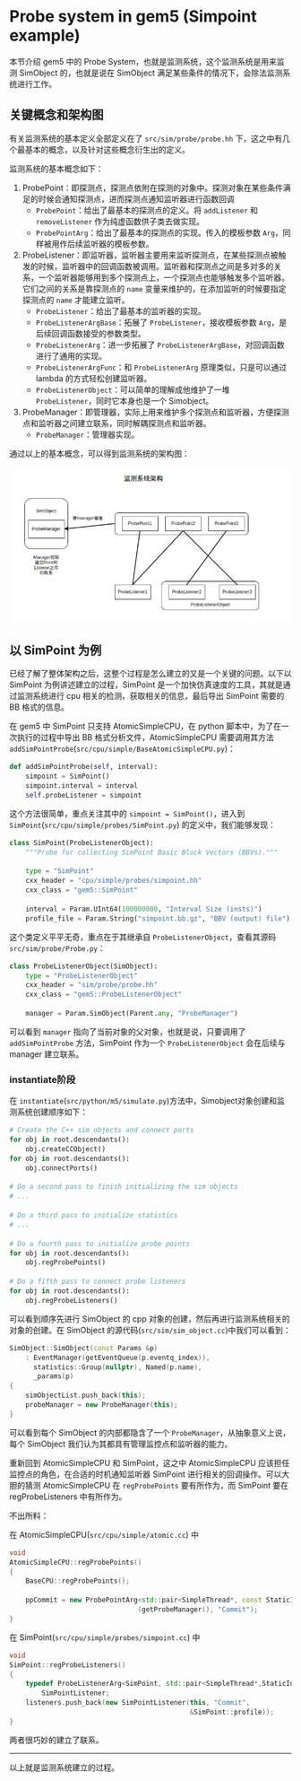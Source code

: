 # Probe system in gem5 (Simpoint example)

本节介绍 gem5 中的 Probe System，也就是监测系统，这个监测系统是用来监测 SimObject 的，也就是说在 SimObject 满足某些条件的情况下，会除法监测系统进行工作。

## 关键概念和架构图

有关监测系统的基本定义全部定义在了 `src/sim/probe/probe.hh` 下，这之中有几个最基本的概念，以及针对这些概念衍生出的定义。

监测系统的基本概念如下：

1. ProbePoint：即探测点，探测点依附在探测的对象中。探测对象在某些条件满足的时候会通知探测点，进而探测点通知监听器进行函数回调
   - `ProbePoint`：给出了最基本的探测点的定义。将 `addListener` 和 `removeListener` 作为纯虚函数供子类去做实现。
   - `ProbePointArg`：给出了最基本的探测点的实现。传入的模板参数 `Arg`，同样被用作后续监听器的模板参数。
2. ProbeListener：即监听器，监听器主要用来监听探测点，在某些探测点被触发的时候，监听器中的回调函数被调用。监听器和探测点之间是多对多的关系，一个监听器能够用到多个探测点上，一个探测点也能够触发多个监听器。它们之间的关系是靠探测点的 `name` 变量来维护的，在添加监听的时候要指定探测点的 `name` 才能建立监听。
   - `ProbeListener`：给出了最基本的监听器的实现。
   - `ProbeListenerArgBase`：拓展了 `ProbeListener`，接收模板参数 `Arg`，是后续回调函数接受的参数类型。
   - `ProbeListenerArg`：进一步拓展了 `ProbeListenerArgBase`，对回调函数进行了通用的实现。
   - `ProbeListenerArgFunc`：和 `ProbeListenerArg` 原理类似，只是可以通过 lambda 的方式轻松创建监听器。
   - `ProbeListenerObject`：可以简单的理解成他维护了一堆 `ProbeListener`，同时它本身也是一个 Simobject。
3. ProbeManager：即管理器，实际上用来维护多个探测点和监听器，方便探测点和监听器之间建立联系，同时解耦探测点和监听器。
   - `ProbeManager`：管理器实现。

通过以上的基本概念，可以得到监测系统的架构图：

![监测系统架构](./images/probe_sys/probesys.png)

## 以 SimPoint 为例

已经了解了整体架构之后，这整个过程是怎么建立的又是一个关键的问题。以下以 SimPoint 为例讲述建立的过程，SimPoint 是一个加快仿真速度的工具，其就是通过监测系统进行 cpu 相关的检测，获取相关的信息，最后导出 SimPoint 需要的 BB 格式的信息。

在 gem5 中 SimPoint 只支持 AtomicSimpleCPU，在 python 脚本中，为了在一次执行的过程中导出 BB 格式分析文件，AtomicSimpleCPU 需要调用其方法 `addSimPointProbe`(`src/cpu/simple/BaseAtomicSimpleCPU.py`)：

```python
def addSimPointProbe(self, interval):
    simpoint = SimPoint()
    simpoint.interval = interval
    self.probeListener = simpoint
```

这个方法很简单，重点关注其中的 `simpoint = SimPoint()`，进入到 `SimPoint`(`src/cpu/simple/probes/SimPoint.py`) 的定义中，我们能够发现：

```python
class SimPoint(ProbeListenerObject):
    """Probe for collecting SimPoint Basic Block Vectors (BBVs)."""

    type = "SimPoint"
    cxx_header = "cpu/simple/probes/simpoint.hh"
    cxx_class = "gem5::SimPoint"

    interval = Param.UInt64(100000000, "Interval Size (insts)")
    profile_file = Param.String("simpoint.bb.gz", "BBV (output) file")
```

这个类定义平平无奇，重点在于其继承自 `ProbeListenerObject`，查看其源码 `src/sim/probe/Probe.py`：

```python
class ProbeListenerObject(SimObject):
    type = "ProbeListenerObject"
    cxx_header = "sim/probe/probe.hh"
    cxx_class = "gem5::ProbeListenerObject"

    manager = Param.SimObject(Parent.any, "ProbeManager")
```

可以看到 `manager` 指向了当前对象的父对象，也就是说，只要调用了 `addSimPointProbe` 方法，SimPoint 作为一个 `ProbeListenerObject` 会在后续与 manager 建立联系。

### instantiate阶段

在 `instantiate`(`src/python/m5/simulate.py`)方法中，Simobject对象创建和监测系统创建顺序如下：

```python
# Create the C++ sim objects and connect ports
for obj in root.descendants():
    obj.createCCObject()
for obj in root.descendants():
    obj.connectPorts()

# Do a second pass to finish initializing the sim objects
# ...

# Do a third pass to initialize statistics
# ...

# Do a fourth pass to initialize probe points
for obj in root.descendants():
    obj.regProbePoints()

# Do a fifth pass to connect probe listeners
for obj in root.descendants():
    obj.regProbeListeners()

```

可以看到顺序先进行 SimObject 的 cpp 对象的创建，然后再进行监测系统相关的对象的创建。在 SimObject 的源代码(`src/sim/sim_object.cc`)中我们可以看到：

```cpp
SimObject::SimObject(const Params &p)
    : EventManager(getEventQueue(p.eventq_index)),
      statistics::Group(nullptr), Named(p.name),
      _params(p)
{
    simObjectList.push_back(this);
    probeManager = new ProbeManager(this);
}
```

可以看到每个 SimObject 的内部都隐含了一个 `ProbeManager`，从抽象意义上说，每个 SimObject 我们认为其都具有管理监控点和监听器的能力。

重新回到 AtomicSimpleCPU 和 SimPoint，这之中 AtomicSimpleCPU 应该担任监控点的角色，在合适的时机通知监听器 SimPoint 进行相关的回调操作。可以大胆的猜测 AtomicSimpleCPU 在 `regProbePoints` 要有所作为，而 SimPoint 要在 regProbeListeners 中有所作为。

不出所料：

在 AtomicSimpleCPU(`src/cpu/simple/atomic.cc`) 中

```cpp
void
AtomicSimpleCPU::regProbePoints()
{
    BaseCPU::regProbePoints();

    ppCommit = new ProbePointArg<std::pair<SimpleThread*, const StaticInstPtr>>
                                (getProbeManager(), "Commit");
}
```

在 SimPoint(`src/cpu/simple/probes/simpoint.cc`) 中

```cpp
void
SimPoint::regProbeListeners()
{
    typedef ProbeListenerArg<SimPoint, std::pair<SimpleThread*,StaticInstPtr>>
        SimPointListener;
    listeners.push_back(new SimPointListener(this, "Commit",
                                             &SimPoint::profile));
}
```

两者很巧妙的建立了联系。

--- 

以上就是监测系统建立的过程。
